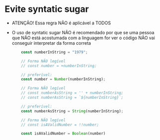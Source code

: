 # Evite syntatic sugar

* ATENÇÃO! Essa regra NÃO é aplicável a TODOS

* O uso de syntatic sugar NÃO é recomendado por que se uma pessoa que NÃO está acostumada com a linguagem for ver o código NÃO vai conseguir interpretar da forma correta

    ```js
        const numberInString = "1979";

        // Forma NÃO legível
        // const number = +numberInString;

        // preferível:
        const number = Number(numberInString);

        // Forma NÃO legível
        // const numberAsString = '' + numberInString;
        // const numberAsString = `${numberInString}`;

        // preferível:
        const numberAsString = String(numberInString);

        // Forma NÃO legível
        // const isAValidNumber = !!number;

        const isAValidNumber = Boolean(number)
    ```
